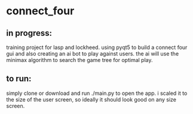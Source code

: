 # connect_four

## in progress:
training project for lasp and lockheed. using pyqt5 to build a connect four gui and also creating an ai bot to play against users. the ai will use the minimax algorithm to search the game tree for optimal play. 

## to run:
simply clone or download and run ./main.py to open the app. i scaled it to the size of the user screen, so ideally it should look good on any size screen. 
